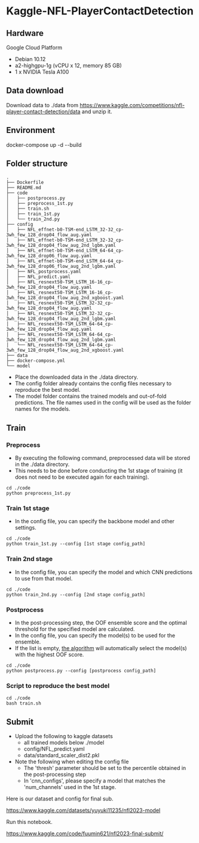 # Kaggle-NFL-PlayerContactDetection

## Hardware
Google Cloud Platform
* Debian 10.12
* a2-highgpu-1g (vCPU x 12, memory 85 GB)
* 1 x NVIDIA Tesla A100

## Data download
Download data to ./data from https://www.kaggle.com/competitions/nfl-player-contact-detection/data and unzip it.

## Environment
docker-compose up -d --build

## Folder structure
```
.
├── Dockerfile
├── README.md
├── code
│   ├── postprocess.py
│   ├── preprocess_1st.py
│   ├── train.sh
│   ├── train_1st.py
│   └── train_2nd.py
├── config
│   ├── NFL_effnet-b0-TSM-end_LSTM_32-32_cp-3wh_few_128_drop04_flow_aug.yaml
│   ├── NFL_effnet-b0-TSM-end_LSTM_32-32_cp-3wh_few_128_drop04_flow_aug_2nd_lgbm.yaml
│   ├── NFL_effnet-b0-TSM-end_LSTM_64-64_cp-3wh_few_128_drop06_flow_aug.yaml
│   ├── NFL_effnet-b0-TSM-end_LSTM_64-64_cp-3wh_few_128_drop06_flow_aug_2nd_lgbm.yaml
│   ├── NFL_postprocess.yaml
│   ├── NFL_predict.yaml
│   ├── NFL_resnext50-TSM_LSTM_16-16_cp-3wh_few_128_drop04_flow_aug.yaml
│   ├── NFL_resnext50-TSM_LSTM_16-16_cp-3wh_few_128_drop04_flow_aug_2nd_xgboost.yaml
│   ├── NFL_resnext50-TSM_LSTM_32-32_cp-3wh_few_128_drop04_flow_aug.yaml
│   ├── NFL_resnext50-TSM_LSTM_32-32_cp-3wh_few_128_drop04_flow_aug_2nd_lgbm.yaml
│   ├── NFL_resnext50-TSM_LSTM_64-64_cp-3wh_few_128_drop04_flow_aug.yaml
│   ├── NFL_resnext50-TSM_LSTM_64-64_cp-3wh_few_128_drop04_flow_aug_2nd_lgbm.yaml
│   └── NFL_resnext50-TSM_LSTM_64-64_cp-3wh_few_128_drop04_flow_aug_2nd_xgboost.yaml
├── data
├── docker-compose.yml
└── model
```

- Place the downloaded data in the ./data directory.
- The config folder already contains the config files necessary to reproduce the best model.
- The model folder contains the trained models and out-of-fold predictions. The file names used in the config will be used as the folder names for the models.

## Train

### Preprocess
- By executing the following command, preprocessed data will be stored in the ./data directory. 
- This needs to be done before conducting the 1st stage of training (it does not need to be executed again for each training).

```
cd ./code
python preprocess_1st.py
```

### Train 1st stage 
- In the config file, you can specify the backbone model and other settings.

```
cd ./code
python train_1st.py --config [1st stage config_path]
```

### Train 2nd stage 
- In the config file, you can specify the model and which CNN predictions to use from that model.

```
cd ./code
python train_2nd.py --config [2nd stage config_path]
```

### Postprocess
- In the post-processing step, the OOF ensemble score and the optimal threshold for the specified model are calculated.
- In the config file, you can specify the model(s) to be used for the ensemble.
- If the list is empty, [the algorithm](https://www.kaggle.com/code/fuumin621/nfl-ensemble/notebook) will automatically select the model(s) with the highest OOF score.


```
cd ./code
python postprocess.py --config [postprocess config_path]
```

### Script to reproduce the best model
```
cd ./code
bash train.sh
```

## Submit
- Upload the following to kaggle datasets
  - all trained models below ./model
  - config/NFL_predict.yaml
  - data/standard_scaler_dist2.pkl
- Note the following when editing the config file
  - The 'thresh' parameter should be set to the percentile obtained in the post-processing step
  - In 'cnn_configs', please specify a model that matches the 'num_channels' used in the 1st stage.

Here is our dataset and config for final sub.

https://www.kaggle.com/datasets/yuyuki11235/nfl2023-model

Run this notebook.

https://www.kaggle.com/code/fuumin621/nfl2023-final-submit/




